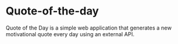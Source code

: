 # Quote-of-the-day
Quote of the Day is a simple web application that generates a new motivational quote every day using an external API.
